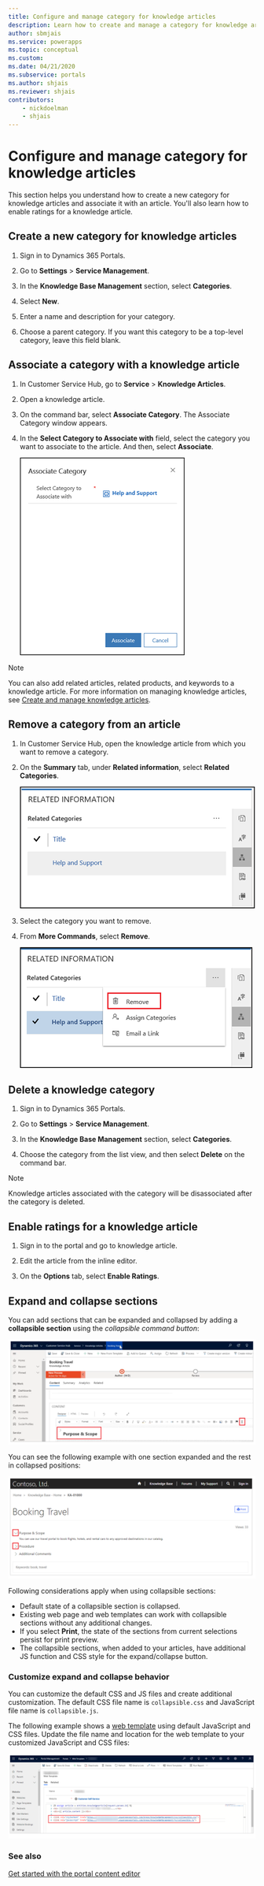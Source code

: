 ```yaml
---
title: Configure and manage category for knowledge articles
description: Learn how to create and manage a category for knowledge article.
author: sbmjais
ms.service: powerapps
ms.topic: conceptual
ms.custom: 
ms.date: 04/21/2020
ms.subservice: portals
ms.author: shjais
ms.reviewer: shjais
contributors:
    - nickdoelman
    - shjais
---
```


# Configure and manage category for knowledge articles

This section helps you understand how to create a new category for knowledge articles and associate it with an article. You'll also learn how to enable ratings for a knowledge article.

## Create a new category for knowledge articles

1. Sign in to Dynamics 365 Portals.

2. Go to **Settings** > **Service Management**. 

3. In the **Knowledge Base Management** section, select **Categories**. 

4. Select **New**. 

5. Enter a name and description for your category. 

6. Choose a parent category. If you want this category to be a top-level category, leave this field blank.

## Associate a category with a knowledge article

1. In Customer Service Hub, go to **Service** > **Knowledge Articles**.

2. Open a knowledge article.

3. On the command bar, select **Associate Category**. The Associate Category window appears.

4. In the **Select Category to Associate with** field, select the category you want to associate to the article. And then, select **Associate**.

   ![Associate a category to a knowledge article.](media/kb-associate-category.png "Associate a category to a knowledge article")

> [!NOTE]
> You can also add related articles, related products, and keywords to a knowledge article. For more information on managing knowledge articles, see [Create and manage knowledge articles](/dynamics365/customer-service/customer-service-hub-user-guide-knowledge-article).

## Remove a category from an article

1. In Customer Service Hub, open the knowledge article from which you want to remove a category.

2. On the **Summary** tab, under **Related information**, select **Related Categories**.

    ![View associated categories to a knowledge article.](media/kb-related-categories.png "View associate categories to a knowledge article")

3. Select the category you want to remove.

4. From **More Commands**, select **Remove**.

    ![Delete an associated category from a knowledge article.](media/kb-remove-category.png "Delete an associated category from a knowledge article")

## Delete a knowledge category

1. Sign in to Dynamics 365 Portals.

2. Go to **Settings** > **Service Management**. 

3. In the **Knowledge Base Management** section, select **Categories**. 

4. Choose the category from the list view, and then select **Delete** on the command bar.

>[!NOTE] 
> Knowledge articles associated with the category will be disassociated after the category is deleted.

## Enable ratings for a knowledge article

1. Sign in to the portal and go to knowledge article.

2. Edit the article from the inline editor.

3. On the **Options** tab, select **Enable Ratings**.

## Expand and collapse sections

You can add sections that can be expanded and collapsed by adding a **collapsible section** using the *collapsible command button*:

![Collapsible button control.](media/collapsible-button.png)

You can see the following example with one section expanded and the rest in collapsed positions:

![Example expandable and collapsible sections.](media/collapsible-example.png)

Following considerations apply when using collapsible sections:

- Default state of a collapsible section is collapsed.
- Existing web page and web templates can work with collapsible sections without any additional changes.
- If you select **Print**, the state of the sections from current selections persist for print preview.
- The collapsible sections, when added to your articles, have additional JS function and CSS style for the expand/collapse button.

### Customize expand and collapse behavior

You can customize the default CSS and JS files and create additional customization. The default CSS file name is `collapsible.css` and JavaScript file name is `collapsible.js`.

The following example shows a [web template](../liquid/store-content-web-templates.md) using default JavaScript and CSS files. Update the file name and location for the web template to your customized JavaScript and CSS files:

![Web template.](media/web-template.png)

### See also
[Get started with the portal content editor](../portal-content-editor.md)